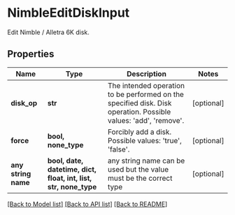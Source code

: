 # NimbleEditDiskInput

Edit Nimble / Alletra 6K disk.

## Properties
Name | Type | Description | Notes
------------ | ------------- | ------------- | -------------
**disk_op** | **str** | The intended operation to be performed on the specified disk. Disk operation. Possible values: &#39;add&#39;, &#39;remove&#39;. | [optional] 
**force** | **bool, none_type** | Forcibly add a disk. Possible values: &#39;true&#39;, &#39;false&#39;. | [optional] 
**any string name** | **bool, date, datetime, dict, float, int, list, str, none_type** | any string name can be used but the value must be the correct type | [optional]

[[Back to Model list]](../README.md#documentation-for-models) [[Back to API list]](../README.md#documentation-for-api-endpoints) [[Back to README]](../README.md)


